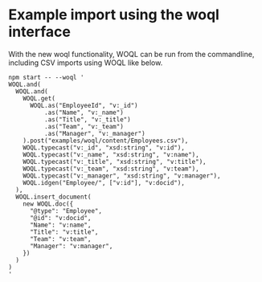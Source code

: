 # Example import using the woql interface

With the new woql functionality, WOQL can be run from the commandline, including CSV imports using WOQL like below.

```
npm start -- --woql '
WOQL.and(
  WOQL.and(
    WOQL.get(
      WOQL.as("EmployeeId", "v:_id")
          .as("Name", "v:_name")
          .as("Title", "v:_title")
          .as("Team", "v:_team")
          .as("Manager", "v:_manager")
    ).post("examples/woql/content/Employees.csv"),
    WOQL.typecast("v:_id", "xsd:string", "v:id"),
    WOQL.typecast("v:_name", "xsd:string", "v:name"),
    WOQL.typecast("v:_title", "xsd:string", "v:title"),
    WOQL.typecast("v:_team", "xsd:string", "v:team"),
    WOQL.typecast("v:_manager", "xsd:string", "v:manager"),
    WOQL.idgen("Employee/", ["v:id"], "v:docid"),
  ),
  WOQL.insert_document(
    new WOQL.doc({
      "@type": "Employee",
      "@id": "v:docid",
      "Name": "v:name",
      "Title": "v:title",
      "Team": "v:team",
      "Manager": "v:manager",
    })
  )
)
'
```
